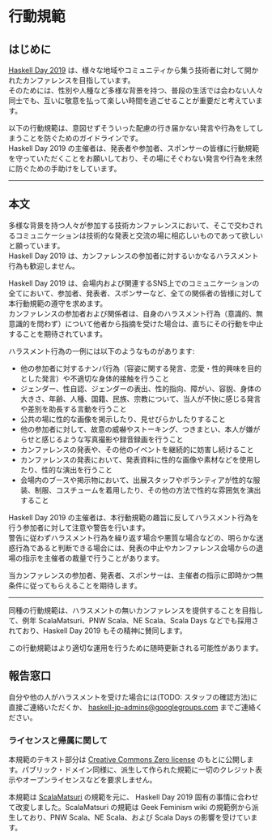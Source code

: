 行動規範
========

はじめに
--------

[Haskell Day 2019](https://techplay.jp/event/727059) は、様々な地域やコミュニティから集う技術者に対して開かれたカンファレンスを目指しています。  
そのためには、性別や人種など多様な背景を持つ、普段の生活では会わない人々同士でも、互いに敬意を払って楽しい時間を過ごせることが重要だと考えています。

以下の行動規範は、意図せずそういった配慮の行き届かない発言や行為をしてしまうことを防ぐためのガイドラインです。  
Haskell Day 2019 の主催者は、発表者や参加者、スポンサーの皆様に行動規範を守っていただくことをお願いしており、その場にそぐわない発言や行為を未然に防ぐための手助けをしています。

------------------------------------------------------------------------

本文
----

多様な背景を持つ人々が参加する技術カンファレンスにおいて、そこで交わされるコミュニケーションは技術的な発表と交流の場に相応しいものであって欲しいと願っています。  
Haskell Day 2019 は、カンファレンスの参加者に対するいかなるハラスメント行為も歓迎しません。

Haskell Day 2019 は、会場内および関連するSNS上でのコミュニケーションの全てにおいて、参加者、発表者、スポンサーなど、全ての関係者の皆様に対して本行動規範の遵守を求めます。  
カンファレンスの参加者および関係者は、自身のハラスメント行為（意識的、無意識的を問わず）について他者から指摘を受けた場合は、直ちにその行動を中止することを期待されています。

ハラスメント行為の一例には以下のようなものがあります:

-   他の参加者に対するナンパ行為（容姿に関する発言、恋愛・性的興味を目的とした発言）や不適切な身体的接触を行うこと
-   ジェンダー、性自認、ジェンダーの表出、性的指向、障がい、容貎、身体の大きさ、年齢、人種、国籍、民族、宗教について、当人が不快に感じる発言や差別を助長する言動を行うこと
-   公共の場に性的な画像を掲示したり、見せびらかしたりすること
-   他の参加者に対して、故意の威嚇やストーキング、つきまとい、本人が嫌がらせと感じるような写真撮影や録音録画を行うこと
-   カンファレンスの発表や、その他のイベントを継続的に妨害し続けること
-   カンファレンスの発表において、発表資料に性的な画像や素材などを使用したり、性的な演出を行うこと
-   会場内のブースや掲示物において、出展スタッフやボランティアが性的な服装、制服、コスチュームを着用したり、その他の方法で性的な雰囲気を演出すること

Haskell Day 2019 の主催者は、本行動規範の趣旨に反してハラスメント行為を行う参加者に対して注意や警告を行います。  
警告に従わずハラスメント行為を繰り返す場合や悪質な場合などの、明らかな迷惑行為であると判断できる場合には、発表の中止やカンファレンス会場からの退場の指示を主催者の裁量で行うことがあります。

当カンファレンスの参加者、発表者、スポンサーは、主催者の指示に即時かつ無条件に従ってもらえることを期待します。

------------------------------------------------------------------------

同種の行動規範は、ハラスメントの無いカンファレンスを提供することを目指して、例年 ScalaMatsuri、PNW Scala、NE Scala、Scala Days などでも採用されており、Haskell Day 2019 もその精神に賛同します。

この行動規範はより適切な運用を行うために随時更新される可能性があります。

報告窓口
--------

自分や他の人がハラスメントを受けた場合には(TODO: スタッフの確認方法)に直接ご連絡いただくか、 [haskell-jp-admins@googlegroups.com](mailto:haskell-jp-admins@googlegroups.com) までご連絡ください。

### ライセンスと帰属に関して

本規範のテキスト部分は [Creative Commons Zero license](https://creativecommons.org/publicdomain/zero/1.0/) のもとに公開します。パブリック・ドメイン同様に、派生して作られた規範に一切のクレジット表示やオープンライセンスなどを要求しません。

本規範は [ScalaMatsuri](http://scalamatsuri.org/) の規範を元に、 Haskell Day 2019 固有の事情に合わせて改変しました。ScalaMatsuri の規範は Geek Feminism wiki の規範例から派生しており、PNW Scala、NE Scala、および Scala Days の影響を受けています。
